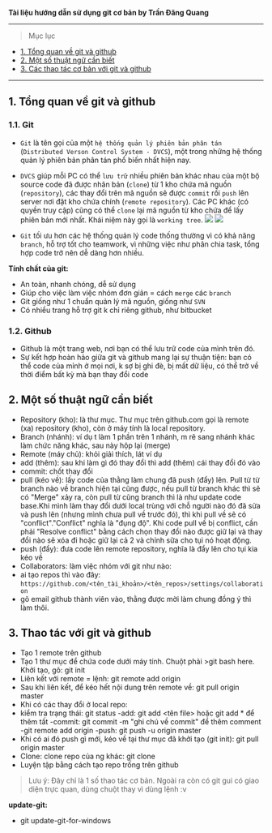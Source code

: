 **Tài liệu hướng dẫn sử dụng git cơ bản by Trần Đăng Quang**

---

> Mục lục

- [1. Tổng quan về git và github](#tongquan)
- [2. Một số thuật ngữ cần biết](#thuatngu)
- [3. Các thao tác cơ bản với git và github](#thaotac)

---

<a href="tongquan"></a>

## 1. Tổng quan về git và github

### 1.1. Git

- `Git` là tên gọi của một `hệ thống quản lý phiên bản phân tán` (`Distributed Verson Control System - DVCS`), một trong những hệ thống quản lý phiên bản phân tán phổ biến nhất hiện nay.
- `DVCS` giúp mỗi PC có thể `lưu trữ` nhiều phiên bản khác nhau của một bộ source code đã được nhân bản (`clone`) từ 1 kho chứa mã nguồn (`repository`), các thay đổi trên mã nguồn sẽ được `commit` rồi `push` lên server nơi đặt kho chứa chính (`remote repository`). Các PC khác (có quyền truy cập) cũng có thể `clone` lại mã nguồn từ kho chứa để lấy phiên bản mới nhất. Khái niệm này gọi là `working tree`.
  ![](./ghichep-Git-master/images/git-overview-1.png)
  ![](./ghichep-Git-master/images/git-overview-fb-1.png)

- `Git` tối ưu hơn các hệ thống quản lý code thống thường vì có khả năng `branch`, hỗ trợ tốt cho teamwork, vì những việc như phân chia task, tổng hợp code trở nên dễ dàng hơn nhiều.

**Tính chất của git:**

- An toàn, nhanh chóng, dễ sử dụng
- Giúp cho việc làm việc nhóm đơn giản = cách `merge` các `branch`
- Git giống như 1 chuẩn quản lý mã nguồn, giống như `SVN`
- Có nhiều trang hỗ trợ git k chỉ riêng github, như bitbucket

### 1.2. Github

- Github là một trang web, nơi bạn có thể lưu trữ code của mình trên đó.
- Sự kết hợp hoàn hảo giữa git và github mang lại sự thuận tiện: bạn có thể code của mỉnh ở mọi nơi, k sợ bị ghi đè, bị mất dữ liệu, có thể trở về thời điểm bất kỳ mà bạn thay đổi code

<a href="thuatngu"></a>

## 2. Một số thuật ngữ cần biết

- Repository (kho): là thư mục. Thư mục trên github.com gọi là remote (xa) repository (kho), còn ở máy tính là local repository.
- Branch (nhánh): ví dụ t làm 1 phần trên 1 nhánh, m rẽ sang nhánh khác làm chức năng khác, sau này hộp lại (merge)
- Remote (máy chủ): khỏi giải thích, lát ví dụ
- add (thêm): sau khi làm gì đó thay đổi thì add (thêm) cái thay đổi đó vào
- commit: chốt thay đổi
- pull (kéo về): lấy code của thằng làm chung đã push (đẩy) lên.
  Pull từ từ branch nào về branch hiện tại cũng được, nếu pull từ branch khác thì sẽ có "Merge" xảy ra, còn pull từ cũng branch thì là như update code base.Khi mình làm thay đổi dưới local trùng với chỗ người nào đó đã sửa và push lên (nhưng mình chưa pull về trước đó), thì khi pull về sẽ có "conflict"."Conflict" nghĩa là "đụng độ". Khi code pull về bị conflict, cần phải "Resolve conflict" bằng cách chọn thay đổi nào được giữ lại và thay đổi nào sẽ xóa đi hoặc giữ lại cả 2 và chỉnh sữa cho tụi nó hoạt động.
- push (đẩy): đưa code lên remote repository, nghĩa là đẩy lên cho tụi kia kéo về
- Collaborators: làm việc nhóm với git như nào:
- ai tạo repos thì vào đây:
  `https://github.com/<tên_tài_khoản>/<tên_repos>/settings/collaboration`
- gõ email github thành viên vào, thằng được mời làm chung đồng ý thì làm thôi.

<a href="thaotac"></a>

## 3. Thao tác với git và github

- Tạo 1 remote trên github
- Tạo 1 thư mục để chứa code dưới máy tính. Chuột phải >git bash here. Khởi tạo, gõ: git init
- Liên kết với remote = lệnh: git remote add origin <link remote>
- Sau khi liên kết, để kéo hết nội dung trên remote về: git pull origin master
- Khi có các thay đổi ở local repo:
- kiểm tra trạng thái: git status
  -add: git add <tên file> hoặc git add \* để thêm tất
  -commit: git commit -m "ghi chú về commit" để thêm comment
  -git remote add origin <link remote>
  -push: git push -u origin master
- Khi có ai đó push gì mới, kéo về tại thư mục đã khởi tạo (git init): git pull origin master
- Clone: clone repo của ng khác: git clone <link repo>
- Luyện tập bằng cách tạo repo trống trên github

> Lưu ý: Đây chỉ là 1 số thao tác cơ bản. Ngoài ra còn có git gui có giao diện trực quan, dùng chuột thay vì dùng lệnh :v

**update-git:**

- git update-git-for-windows

